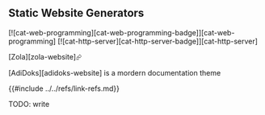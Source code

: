 ## Static Website Generators

[![cat-web-programming][cat-web-programming-badge]][cat-web-programming]  [![cat-http-server][cat-http-server-badge]][cat-http-server]

[Zola][zola-website]⮳

[AdiDoks][adidoks-website] is a mordern documentation theme

{{#include ../../refs/link-refs.md}}
<div class="hidden">
TODO: write
</div>
